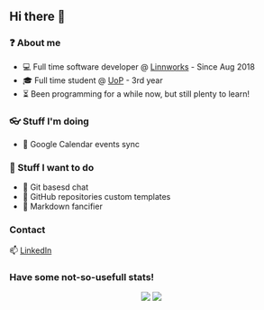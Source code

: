 ## Hi there 👋

### ❓ About me

- 💻 Full time software developer @ [Linnworks](https://www.linnworks.com/) - Since Aug 2018
- 🎓 Full time student @ [UoP](https://www.port.ac.uk/) - 3rd year
- ⏳ Been programming for a while now, but still plenty to learn!

### 👓 Stuff I'm doing

- 📅 Google Calendar events sync

### 🔮 Stuff I want to do

- 💬 Git basesd chat
- 📑 GitHub repositories custom templates
- 🎩 Markdown fancifier

### Contact

📫 [LinkedIn](https://www.linkedin.com/in/adrianobp-dev/)

### Have some not-so-usefull stats!

<p align="center">
  <img src="https://github-readme-stats.vercel.app/api?username=adrianoBP&show_icons=true&theme=github_dark">
  <img src="https://github-readme-stats.vercel.app/api/top-langs/?username=adrianoBP&layout=compact&langs_count=8&exclude_repo=Unity101&theme=github_dark">
</p>

